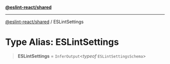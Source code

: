 [**@eslint-react/shared**](../README.md)

***

[@eslint-react/shared](../README.md) / ESLintSettings

# Type Alias: ESLintSettings

> **ESLintSettings** = `InferOutput`\<*typeof* `ESLintSettingsSchema`\>
